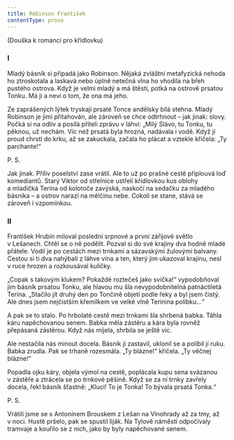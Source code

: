 ```yaml
---
title: Robinson František
contentType: prose
---
```


<section>

(Douška k romanci pro křídlovku)

### I

Mladý básník si připadá jako Robinson. Nějaká zvláštní metafyzická nehoda ho ztroskotala a laskavá nebo úplně netečná vlna ho vhodila na břeh pustého ostrova. Když je velmi mladý a má štěstí, potká na ostrově prsatou Tonku. Má ji a neví o tom, že ona má jeho.

Ze zaprášených lýtek tryskají prsaté Tonce andělsky bílá stehna. Mladý Robinson je jimi přitahován, ale zároveň se chce odtrhnout – jak jinak: slovy. Počká si na odliv a posílá příteli zprávu v láhvi: „Milý Slávo, tu Tonku, tu pěknou, už nechám. Víc než prsatá byla hrozná, nadávala i vodě. Když jí proud chrstl do krku, až se zakuckala, začala ho plácat a vztekle křičela: „Ty parchante!“

</section>

<section>

P. S.

Jak jinak. Příliv poselství zase vrátil. Ale to už po prašné cestě připlouvá loď komediantů. Starý Viktor od střelnice ustřelí křídlovkou kus oblohy a mladičká Terina od kolotoče zavýská, naskočí na sedačku za mladého básníka – a ostrov narazí na mělčinu nebe. Cokoli se stane, stává se zároveň i vzpomínkou.

### II

František Hrubín miloval poslední srpnové a první zářijové světlo v Lešanech. Chtěl se o ně podělit. Pozval si do své krajiny dva hodně mladé přátele. Vodil je po cestách mezi trnkami a sázavskými žulovými balvany. Cestou si ti dva nahýbali z láhve vína a ten, který jim ukazoval krajinu, nesl v ruce hrozen a rozkousával kuličky.

„Copak s takovým klukem? Pokaždé roztečeš jako svíčka!“ vypodobňoval jim básník prsatou Tonku, ale hlavou mu šla nevypodobnitelná patnáctiletá Terina. „Stačilo jít druhý den po Tončině objetí podle řeky a byl jsem čistý. Ale dnes jsem nejčistším křemílkem ve velké vlně Terinina polibku…“

A pak se to stalo. Po hrbolaté cestě mezi trnkami šla shrbená babka. Táhla káru napěchovanou senem. Babka měla zástěru a kára byla rovněž přepásaná zástěrou. Když nás míjela, shrbila se ještě víc.

Ale nestačila nás minout docela. Básník ji zastavil, uklonil se a políbil jí ruku. Babka zrudla. Pak se trhaně rozesmála. „Ty blázne!“ křičela. „Ty věčnej blázne!“

Popadla ojku káry, objela výmol na cestě, poplácala kupu sena svázanou v zástěře a ztrácela se po trnkové pěšině. Když se za ní trnky zavřely docela, řekl básník šťastně: „Kluci! To je Tonka! To bývala prsatá Tonka.“

</section>

<section>

P. S.

Vrátili jsme se s Antonínem Brouskem z Lešan na Vinohrady až za tmy, až v noci. Hustě pršelo, pak se spustil liják. Na Tylově náměstí odpočívaly tramvaje a kouřilo se z nich, jako by byly napěchované senem.

</section>
